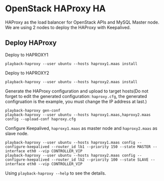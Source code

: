 # OpenStack HAProxy HA

HAProxy as the load balancer for OpenStack APIs and MySQL Master node. We are using 2 nodes to deploy the HAProxy with Keepalived.

## Deploy HAProxy

Deploy to HAPROXY1

    playback-haproxy --user ubuntu --hosts haproxy1.maas install

Deploy to HAPROXY2

    playback-haproxy --user ubuntu --hosts haproxy2.maas install

Generate the HAProxy configuration and upload to target hosts(Do not forget to edit the generated configuration: `haproxy.cfg`, the generated configruation is the example, you must change the IP address at last.)

    playback-haproxy gen-conf
    playback-haproxy --user ubuntu --hosts haproxy1.maas,haproxy2.maas config --upload-conf haproxy.cfg

Configure Keepalived, `haproxy1.maas` as master node and `haproxy2.maas` as slave node.

    playback-haproxy --user ubuntu --hosts haproxy1.maas config --configure-keepalived --router_id lb1 --priority 150 --state MASTER --interface eth0 --vip CONTROLLER_VIP
    playback-haproxy --user ubuntu --hosts haproxy2.maas config --configure-keepalived --router_id lb2 --priority 100 --state SLAVE --interface eth0 --vip CONTROLLER_VIP

Using `playback-haproxy --help` to see the details.